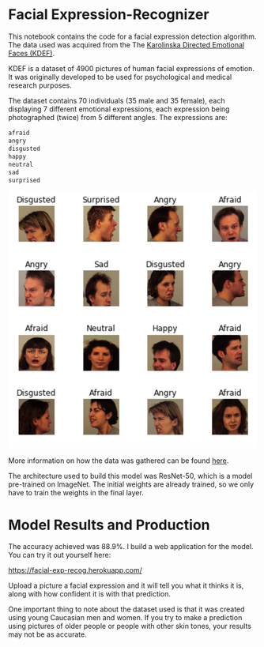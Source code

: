 # Facial Expression-Recognizer

This notebook contains the code for a facial expression detection algorithm. The data used was acquired from the The [Karolinska Directed Emotional Faces (KDEF)](www.emotionlab.se/kdef/).

KDEF is a dataset of 4900 pictures of human facial expressions of emotion. It was originally developed to be used for psychological and medical research purposes.

The dataset contains 70 individuals (35 male and 35 female), each displaying 7 different emotional expressions, each expression being photographed (twice) from 5 different angles. The expressions are:

    afraid
    angry
    disgusted
    happy
    neutral
    sad
    surprised
    
   ![alt text](https://github.com/mlsmall/Facial-Expression-Recognition/blob/master/image.jpg)
   
More information on how the data was gathered can be found [here](http://kdef.se/home/aboutKDEF.html).

The architecture used to build this model was ResNet-50, which is a model pre-trained on ImageNet. The initial weights are already trained, so we only have to train the weights in the final layer.

# Model Results and Production

The accuracy achieved was 88.9%. I build a web application for the model. You can try it out yourself here: 

https://facial-exp-recog.herokuapp.com/

Upload a picture a facial expression and it will tell you what it thinks it is, along with how confident it is with that prediction.

One important thing to note about the dataset used is that it was created using young Caucasian men and women. If you try to make a prediction using pictures of older people or people with other skin tones, your results may not be as accurate.

